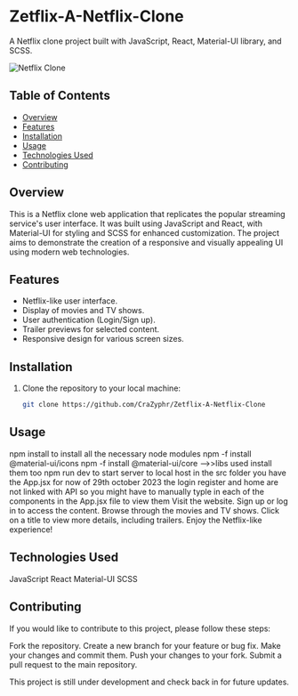# Zetflix-A-Netflix-Clone

A Netflix clone project built with JavaScript, React, Material-UI library, and SCSS.

![Netflix Clone](screenshot.png)

## Table of Contents
- [Overview](#overview)
- [Features](#features)
- [Installation](#installation)
- [Usage](#usage)
- [Technologies Used](#technologiesused)
- [Contributing ](#contributing)

## Overview

This is a Netflix clone web application that replicates the popular streaming service's user interface. It was built using JavaScript and React, with Material-UI for styling and SCSS for enhanced customization. The project aims to demonstrate the creation of a responsive and visually appealing UI using modern web technologies.

## Features

- Netflix-like user interface.
- Display of movies and TV shows.
- User authentication (Login/Sign up).
- Trailer previews for selected content.
- Responsive design for various screen sizes.

## Installation

1. Clone the repository to your local machine:

   ```bash
   git clone https://github.com/CraZyphr/Zetflix-A-Netflix-Clone
## Usage
npm install to install all the necessary node modules
npm -f install @material-ui/icons   npm -f install @material-ui/core -->>libs used install them too
npm run dev to start server to local host
in the src folder you have the App.jsx 
for now of 29th october 2023 the login register and home are not linked with API so you might have to manually typle in each of the components in the App.jsx file to view them
<Home/> 
<Login/> 
<Register/> 
<Watch/> 
Visit the website.
Sign up or log in to access the content.
Browse through the movies and TV shows.
Click on a title to view more details, including trailers.
Enjoy the Netflix-like experience!

## Technologies Used
JavaScript
React
Material-UI
SCSS

## Contributing
If you would like to contribute to this project, please follow these steps:

Fork the repository.
Create a new branch for your feature or bug fix.
Make your changes and commit them.
Push your changes to your fork.
Submit a pull request to the main repository.

This project is still under development and check back in for future updates.
